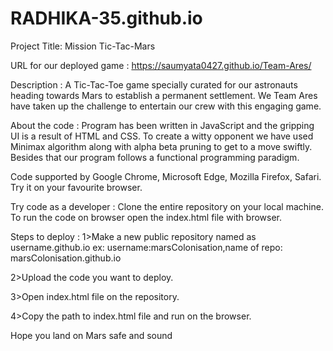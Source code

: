 # RADHIKA-35.github.io
Project Title: Mission Tic-Tac-Mars

URL for our deployed game : https://saumyata0427.github.io/Team-Ares/

Description : A Tic-Tac-Toe game specially curated for our astronauts heading towards Mars to establish a permanent settlement. We Team Ares have taken up the challenge to entertain our crew with this engaging game.

About the code : Program has been written in JavaScript and the gripping UI is a result of HTML and CSS. To create a witty opponent we have used Minimax algorithm along with alpha beta pruning to get to a move swiftly. Besides that our program follows a functional programming paradigm.

Code supported by Google Chrome, Microsoft Edge, Mozilla Firefox, Safari. Try it on your favourite browser.

Try code as a developer : Clone the entire repository on your local machine. To run the code on browser open the index.html file with browser.

Steps to deploy : 1>Make a new public repository named as username.github.io ex: username:marsColonisation,name of repo: marsColonisation.github.io

2>Upload the code you want to deploy.

3>Open index.html file on the repository.

4>Copy the path to index.html file and run on the browser.

Hope you land on Mars safe and sound

